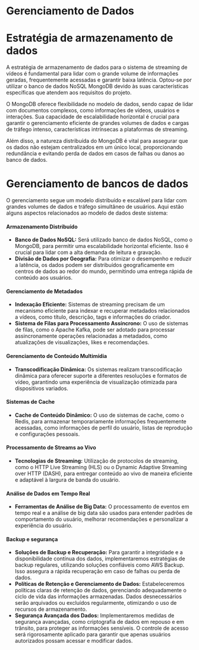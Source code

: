 # Gerenciamento de Dados

# Estratégia de armazenamento de dados
A estratégia de armazenamento de dados para o sistema de streaming de vídeos é fundamental para lidar com o grande volume de informações geradas, frequentemente acessadas e garantir baixa latência. Optou-se por utilizar o banco de dados NoSQL MongoDB devido às suas características específicas que atendem aos requisitos do projeto.

O MongoDB oferece flexibilidade no modelo de dados, sendo capaz de lidar com documentos complexos, como informações de vídeos, usuários e interações. Sua capacidade de escalabilidade horizontal é crucial para garantir o gerenciamento eficiente de grandes volumes de dados e cargas de tráfego intenso, características intrínsecas a plataformas de streaming.

Além disso, a natureza distribuída do MongoDB é vital para assegurar que os dados não estejam centralizados em um único local, proporcionando redundância e evitando perda de dados em casos de falhas ou danos ao banco de dados.
 

# Gerenciamento de bancos de dados
O gerenciamento segue um modelo distribuído e escalável para lidar com grandes volumes de dados e tráfego simultâneo de usuários. Aqui estão alguns aspectos relacionados ao modelo de dados deste sistema:

#### Armazenamento Distribuído
- **Banco de Dados NoSQL:** Será utilizado banco de dados NoSQL, como o MongoDB, para permitir uma escalabilidade horizontal eficiente. Isso é crucial para lidar com a alta demanda de leitura e gravação.
- **Divisão de Dados por Geografia:** Para otimizar o desempenho e reduzir a latência, os dados podem ser distribuídos geograficamente em centros de dados ao redor do mundo, permitindo uma entrega rápida de conteúdo aos usuários.

#### Gerenciamento de Metadados
- **Indexação Eficiente:** Sistemas de streaming precisam de um mecanismo eficiente para indexar e recuperar metadados relacionados a vídeos, como título, descrição, tags e informações do criador.
- **Sistema de Filas para Processamento Assíncrono:** O uso de sistemas de filas, como o Apache Kafka, pode ser adotado para processar assincronamente operações relacionadas a metadados, como atualizações de visualizações, likes e recomendações.

#### Gerenciamento de Conteúdo Multimídia
- **Transcodificação Dinâmica:** Os sistemas realizam transcodificação dinâmica para oferecer suporte a diferentes resoluções e formatos de vídeo, garantindo uma experiência de visualização otimizada para dispositivos variados.

#### Sistemas de Cache
- **Cache de Conteúdo Dinâmico:** O uso de sistemas de cache, como o Redis, para armazenar temporariamente informações frequentemente acessadas, como informações de perfil do usuário, listas de reprodução e configurações pessoais.

#### Processamento de Streams ao Vivo
- **Tecnologias de Streaming:** Utilização de protocolos de streaming, como o HTTP Live Streaming (HLS) ou o Dynamic Adaptive Streaming over HTTP (DASH), para entregar conteúdo ao vivo de maneira eficiente e adaptável à largura de banda do usuário.

#### Análise de Dados em Tempo Real
- **Ferramentas de Análise de Big Data:** O processamento de eventos em tempo real e a análise de big data são usados para entender padrões de comportamento do usuário, melhorar recomendações e personalizar a experiência do usuário.

#### Backup e segurança
- **Soluções de Backup e Recuperação:** Para garantir a integridade e a disponibilidade contínua dos dados, implementaremos estratégias de backup regulares, utilizando soluções confiáveis como AWS Backup. Isso assegura a rápida recuperação em caso de falhas ou perda de dados.
- **Políticas de Retenção e Gerenciamento de Dados:** Estabeleceremos políticas claras de retenção de dados, gerenciando adequadamente o ciclo de vida das informações armazenadas. Dados desnecessários serão arquivados ou excluídos regularmente, otimizando o uso de recursos de armazenamento.
- **Segurança Avançada dos Dados:** Implementaremos medidas de segurança avançadas, como criptografia de dados em repouso e em trânsito, para proteger as informações sensíveis. O controle de acesso será rigorosamente aplicado para garantir que apenas usuários autorizados possam acessar e modificar dados.
